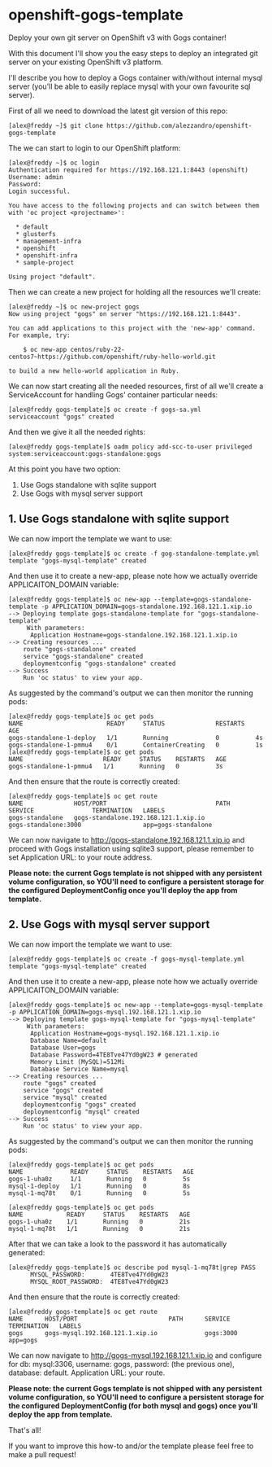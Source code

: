# openshift-gogs-template
Deploy your own git server on OpenShift v3 with Gogs container!

With this document I'll show you the easy steps to deploy an integrated git server on your existing OpenShift v3 platform.

I'll describe you how to deploy a Gogs container with/without internal mysql server (you'll be able to easily replace mysql with your own favourite sql server).

First of all we need to download the latest git version of this repo:
```
[alex@freddy ~]$ git clone https://github.com/alezzandro/openshift-gogs-template
```

The we can start to login to our OpenShift platform:
```
[alex@freddy ~]$ oc login
Authentication required for https://192.168.121.1:8443 (openshift)
Username: admin
Password: 
Login successful.

You have access to the following projects and can switch between them with 'oc project <projectname>':

  * default
  * glusterfs
  * management-infra
  * openshift
  * openshift-infra
  * sample-project

Using project "default".
```
Then we can create a new project for holding all the resources we'll create:
```
[alex@freddy ~]$ oc new-project gogs
Now using project "gogs" on server "https://192.168.121.1:8443".

You can add applications to this project with the 'new-app' command. For example, try:

    $ oc new-app centos/ruby-22-centos7~https://github.com/openshift/ruby-hello-world.git

to build a new hello-world application in Ruby.
```

We can now start creating all the needed resources, first of all we'll create a ServiceAccount for handling Gogs' container particular needs: 
```
[alex@freddy gogs-template]$ oc create -f gogs-sa.yml 
serviceaccount "gogs" created
```

And then we give it all the needed rights:
```
[alex@freddy gogs-template]$ oadm policy add-scc-to-user privileged system:serviceaccount:gogs-standalone:gogs
```


At this point you have two option:

1. Use Gogs standalone with sqlite support <br />
2. Use Gogs with mysql server support

## 1. Use Gogs standalone with sqlite support

We can now import the template we want to use:
```
[alex@freddy gogs-template]$ oc create -f gog-standalone-template.yml 
template "gogs-mysql-template" created
```
And then  use it to create a new-app, please note how we actually override APPLICAITON_DOMAIN variable:
```
[alex@freddy gogs-template]$ oc new-app --template=gogs-standalone-template -p APPLICATION_DOMAIN=gogs-standalone.192.168.121.1.xip.io
--> Deploying template gogs-standalone-template for "gogs-standalone-template"
     With parameters:
      Application Hostname=gogs-standalone.192.168.121.1.xip.io
--> Creating resources ...
    route "gogs-standalone" created
    service "gogs-standalone" created
    deploymentconfig "gogs-standalone" created
--> Success
    Run 'oc status' to view your app.
```

As suggested by the command's output we can then monitor the running pods:
```
[alex@freddy gogs-template]$ oc get pods
NAME                       READY     STATUS              RESTARTS   AGE
gogs-standalone-1-deploy   1/1       Running             0          4s
gogs-standalone-1-pmmu4    0/1       ContainerCreating   0          1s
[alex@freddy gogs-template]$ oc get pods
NAME                      READY     STATUS    RESTARTS   AGE
gogs-standalone-1-pmmu4   1/1       Running   0          3s
```

And then ensure that the route is correctly created:
```
[alex@freddy gogs-template]$ oc get route
NAME              HOST/PORT                              PATH      SERVICE                TERMINATION   LABELS
gogs-standalone   gogs-standalone.192.168.121.1.xip.io             gogs-standalone:3000                 app=gogs-standalone
```

We can now navigate to http://gogs-standalone.192.168.121.1.xip.io and proceed with Gogs installation using sqlite3 support, please remember to set Application URL: to your route address.

<b>
Please note: the current Gogs template is not shipped with any persistent volume configuration, so YOU'll need to configure a persistent storage for the configured DeploymentConfig once you'll deploy the app from template.
</b>

## 2. Use Gogs with mysql server support

We can now import the template we want to use:
```
[alex@freddy gogs-template]$ oc create -f gogs-mysql-template.yml 
template "gogs-mysql-template" created
```
And then  use it to create a new-app, please note how we actually override APPLICAITON_DOMAIN variable:
```
[alex@freddy gogs-template]$ oc new-app --template=gogs-mysql-template -p APPLICATION_DOMAIN=gogs-mysql.192.168.121.1.xip.io
--> Deploying template gogs-mysql-template for "gogs-mysql-template"
     With parameters:
      Application Hostname=gogs-mysql.192.168.121.1.xip.io
      Database Name=default
      Database User=gogs
      Database Password=4TE8Tve47Yd0gW23 # generated
      Memory Limit (MySQL)=512Mi
      Database Service Name=mysql
--> Creating resources ...
    route "gogs" created
    service "gogs" created
    service "mysql" created
    deploymentconfig "gogs" created
    deploymentconfig "mysql" created
--> Success
    Run 'oc status' to view your app.
```
As suggested by the command's output we can then monitor the running pods:
```
[alex@freddy gogs-template]$ oc get pods
NAME             READY     STATUS    RESTARTS   AGE
gogs-1-uha0z     1/1       Running   0          5s
mysql-1-deploy   1/1       Running   0          8s
mysql-1-mq78t    0/1       Running   0          5s

[alex@freddy gogs-template]$ oc get pods
NAME            READY     STATUS    RESTARTS   AGE
gogs-1-uha0z    1/1       Running   0          21s
mysql-1-mq78t   1/1       Running   0          21s
```

After that we can take a look to the password it has automatically generated:
```
[alex@freddy gogs-template]$ oc describe pod mysql-1-mq78t|grep PASS
      MYSQL_PASSWORD:		4TE8Tve47Yd0gW23
      MYSQL_ROOT_PASSWORD:	4TE8Tve47Yd0gW23
```
And then ensure that the route is correctly created:
```
[alex@freddy gogs-template]$ oc get route
NAME      HOST/PORT                         PATH      SERVICE     TERMINATION   LABELS
gogs      gogs-mysql.192.168.121.1.xip.io             gogs:3000                 app=gogs
```

We can now navigate to http://gogs-mysql.192.168.121.1.xip.io and configure for db: mysql:3306, username: gogs, password: (the previous one), database: default. Application URL: your route.

<b>
Please note: the current Gogs template is not shipped with any persistent volume configuration, so YOU'll need to configure a persistent storage for the configured DeploymentConfig (for both mysql and gogs) once you'll deploy the app from template.
</b>

That's all!

If you want to improve this how-to and/or the template please feel free to make a pull request!
